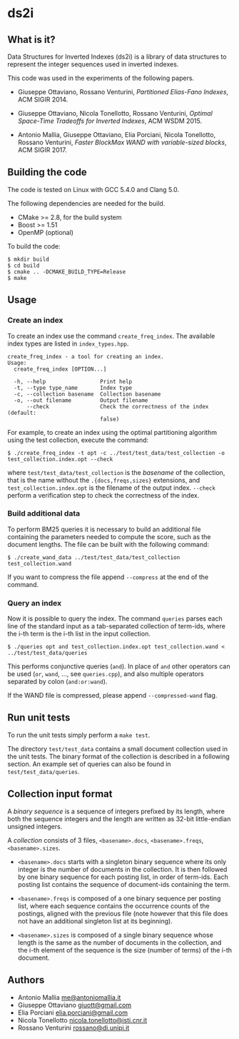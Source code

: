 # ds2i

## What is it?

Data Structures for Inverted Indexes (ds2i) is a library of data structures to
represent the integer sequences used in inverted indexes.

This code was used in the experiments of the following papers.

* Giuseppe Ottaviano, Rossano Venturini, _Partitioned Elias-Fano Indexes_,
  ACM SIGIR 2014.

* Giuseppe Ottaviano, Nicola Tonellotto, Rossano Venturini, _Optimal Space-Time
  Tradeoffs for Inverted Indexes_, ACM WSDM 2015.

* Antonio Mallia, Giuseppe Ottaviano, Elia Porciani, Nicola Tonellotto, Rossano Venturini, _Faster BlockMax WAND with variable-sized blocks_, ACM SIGIR 2017.

## Building the code

The code is tested on Linux with GCC 5.4.0 and Clang 5.0.

The following dependencies are needed for the build.

* CMake >= 2.8, for the build system
* Boost >= 1.51
* OpenMP (optional)

To build the code:

    $ mkdir build
    $ cd build
    $ cmake .. -DCMAKE_BUILD_TYPE=Release
    $ make

## Usage

### Create an index

To create an index use the command `create_freq_index`. The available index
types are listed in `index_types.hpp`. 

    create_freq_index - a tool for creating an index.
    Usage:
      create_freq_index [OPTION...]

      -h, --help                 Print help
      -t, --type type_name       Index type
      -c, --collection basename  Collection basename
      -o, --out filename         Output filename
          --check                Check the correctness of the index (default:
                                 false) 

For example, to create an index using the
optimal partitioning algorithm using the test collection, execute the command:

    $ ./create_freq_index -t opt -c ../test/test_data/test_collection -o test_collection.index.opt --check

where `test/test_data/test_collection` is the _basename_ of the collection, that
is the name without the `.{docs,freqs,sizes}` extensions, and
`test_collection.index.opt` is the filename of the output index. `--check`
perform a verification step to check the correctness of the index.

### Build additional data

To perform BM25 queries it is necessary to build an additional file containing
the parameters needed to compute the score, such as the document lengths. The
file can be built with the following command:

    $ ./create_wand_data ../test/test_data/test_collection test_collection.wand

If you want to compress the file append `--compress` at the end of the command.


### Query an index

Now it is possible to query the index. The command `queries` parses each line of the standard input as a tab-separated collection of term-ids, where the i-th
term is the i-th list in the input collection.

    $ ./queries opt and test_collection.index.opt test_collection.wand < ../test/test_data/queries

This performs conjunctive queries (`and`). In place of `and` other operators can
be used (`or`, `wand`, ..., see `queries.cpp`), and also multiple operators
separated by colon (`and:or:wand`).

If the WAND file is compressed, please append `--compressed-wand` flag.

## Run unit tests

To run the unit tests simply perform a `make test`.

The directory `test/test_data` contains a small document collection used in the
unit tests. The binary format of the collection is described in a following
section.
An example set of queries can also be found in `test/test_data/queries`.

## Collection input format

A _binary sequence_ is a sequence of integers prefixed by its length, where both
the sequence integers and the length are written as 32-bit little-endian
unsigned integers.

A _collection_ consists of 3 files, `<basename>.docs`, `<basename>.freqs`,
`<basename>.sizes`.

* `<basename>.docs` starts with a singleton binary sequence where its only
  integer is the number of documents in the collection. It is then followed by
  one binary sequence for each posting list, in order of term-ids. Each posting
  list contains the sequence of document-ids containing the term.

* `<basename>.freqs` is composed of a one binary sequence per posting list, where
  each sequence contains the occurrence counts of the postings, aligned with the
  previous file (note however that this file does not have an additional
  singleton list at its beginning).

* `<basename>.sizes` is composed of a single binary sequence whose length is the
  same as the number of documents in the collection, and the i-th element of the
  sequence is the size (number of terms) of the i-th document.

Authors
-------
* Antonio Mallia <me@antoniomallia.it>
* Giuseppe Ottaviano <giuott@gmail.com>
* Elia Porciani <elia.porciani@gmail.com>
* Nicola Tonellotto <nicola.tonellotto@isti.cnr.it>
* Rossano Venturini <rossano@di.unipi.it>
